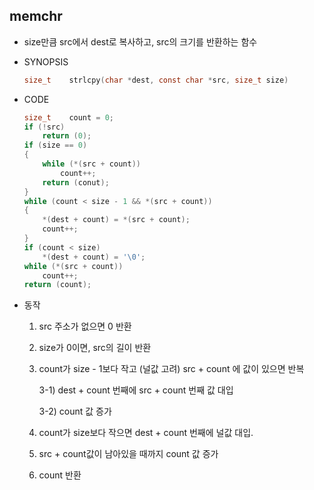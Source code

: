 ## memchr

- size만큼 src에서 dest로 복사하고, src의 크기를 반환하는 함수

- SYNOPSIS

  ```c
  size_t	strlcpy(char *dest, const char *src, size_t size)
  ```

- CODE

  ```c
  size_t	count = 0;
  if (!src)
      return (0);
  if (size == 0)
  {
      while (*(src + count))
          count++;
      return (conut);
  }
  while (count < size - 1 && *(src + count))
  {
      *(dest + count) = *(src + count);
      count++;
  }
  if (count < size)
      *(dest + count) = '\0';
  while (*(src + count))
      count++;
  return (count);
  ```
  
- 동작
  1. src 주소가 없으면 0 반환

  2. size가 0이면, src의 길이 반환

  3. count가 size - 1보다 작고 (널값 고려) src + count 에 값이 있으면 반복
  
     3-1) dest + count 번째에 src + count 번째 값 대입
  
     3-2) count 값 증가
  
  4. count가 size보다 작으면 dest + count 번째에 널값 대입.
  
  5. src + count값이 남아있을 때까지 count 값 증가
  
  6. count 반환
  